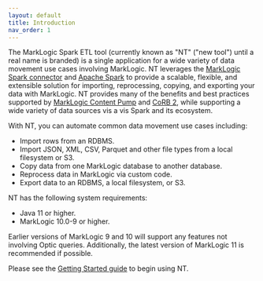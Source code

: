 ```yaml
---
layout: default
title: Introduction
nav_order: 1
---
```


The MarkLogic Spark ETL tool (currently known as "NT" ("new tool") until a real name is branded) is a single application
for a wide variety of data movement use cases involving MarkLogic. NT leverages the 
[MarkLogic Spark connector](https://github.com/marklogic/marklogic-spark-connector) and
[Apache Spark](https://spark.apache.org/) to provide a scalable, flexible, and extensible solution for importing, 
reprocessing, copying, and exporting your data with MarkLogic. NT provides many of the benefits and best practices 
supported by [MarkLogic Content Pump](https://developer.marklogic.com/products/mlcp/) and 
[CoRB 2](https://developer.marklogic.com/code/corb/), while supporting a wide variety of data sources vis a vis 
Spark and its ecosystem. 

With NT, you can automate common data movement use cases including:

- Import rows from an RDBMS.
- Import JSON, XML, CSV, Parquet and other file types from a local filesystem or S3.
- Copy data from one MarkLogic database to another database.
- Reprocess data in MarkLogic via custom code.
- Export data to an RDBMS, a local filesystem, or S3.

NT has the following system requirements:

* Java 11 or higher.
* MarkLogic 10.0-9 or higher.

Earlier versions of MarkLogic 9 and 10 will support any features not involving Optic queries.
Additionally, the latest version of MarkLogic 11 is recommended if possible.

Please see the [Getting Started guide](getting-started.md) to begin using NT.  

